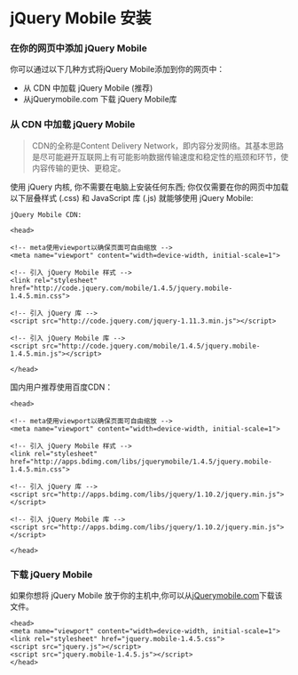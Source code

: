 # jQuery Mobile 安装

### 在你的网页中添加 jQuery Mobile

你可以通过以下几种方式将jQuery Mobile添加到你的网页中：
- 从 CDN 中加载 jQuery Mobile (推荐)
- 从jQuerymobile.com 下载 jQuery Mobile库

### 从 CDN 中加载 jQuery Mobile

> CDN的全称是Content Delivery Network，即内容分发网络。其基本思路是尽可能避开互联网上有可能影响数据传输速度和稳定性的瓶颈和环节，使内容传输的更快、更稳定。

使用 jQuery 内核, 你不需要在电脑上安装任何东西; 你仅仅需要在你的网页中加载以下层叠样式 (.css) 和 JavaScript 库 (.js) 就能够使用 jQuery Mobile:

	jQuery Mobile CDN:

	<head>
	
	<!-- meta使用viewport以确保页面可自由缩放 -->
	<meta name="viewport" content="width=device-width, initial-scale=1">
	
	<!-- 引入 jQuery Mobile 样式 -->
	<link rel="stylesheet" href="http://code.jquery.com/mobile/1.4.5/jquery.mobile-1.4.5.min.css">
	
	<!-- 引入 jQuery 库 -->
	<script src="http://code.jquery.com/jquery-1.11.3.min.js"></script>
	
	<!-- 引入 jQuery Mobile 库 -->
	<script src="http://code.jquery.com/mobile/1.4.5/jquery.mobile-1.4.5.min.js"></script>
	
	</head>

国内用户推荐使用百度CDN：

	<head>

	<!-- meta使用viewport以确保页面可自由缩放 -->
	<meta name="viewport" content="width=device-width, initial-scale=1">
	
	<!-- 引入 jQuery Mobile 样式 -->
	<link rel="stylesheet" href="http://apps.bdimg.com/libs/jquerymobile/1.4.5/jquery.mobile-1.4.5.min.css">
	
	<!-- 引入 jQuery 库 -->
	<script src="http://apps.bdimg.com/libs/jquery/1.10.2/jquery.min.js"></script>
	
	<!-- 引入 jQuery Mobile 库 -->
	<script src="http://apps.bdimg.com/libs/jquery/1.10.2/jquery.min.js"></script>
	
	</head>

### 下载 jQuery Mobile

如果你想将 jQuery Mobile 放于你的主机中,你可以从[jQuerymobile.com](http://jquerymobile.com/download/)下载该文件。

	<head>
	<meta name="viewport" content="width=device-width, initial-scale=1">
	<link rel="stylesheet" href="jquery.mobile-1.4.5.css">
	<script src="jquery.js"></script>
	<script src="jquery.mobile-1.4.5.js"></script>
	</head>